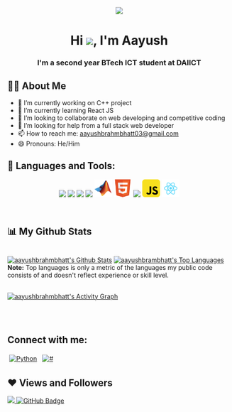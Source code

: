 <p align = "center">
<a href="#"><img style="margin: 0 auto" width="70%" height="auto" src="https://miro.medium.com/max/1360/0*7Q3yvSIv_t0ioJ-Z.gif" height="175px" /></a>
</p>
<h1 align="center">Hi <img src="https://raw.githubusercontent.com/MartinHeinz/MartinHeinz/master/wave.gif"
        width="30px">, I'm Aayush</h1>
<h3 align="center">I'm a second year BTech ICT student at DAIICT</h3>


## 🙋‍♂️ About Me

- 🔭 I’m currently working on C++ project
- 🌱 I’m currently learning React JS
- 👯 I’m looking to collaborate on web developing and competitive coding
- 🤔 I’m looking for help from a full stack web developer
- 📫 How to reach me: aayushbrahmbhatt03@gmail.com
- 😄 Pronouns: He/Him


## 🚀 Languages and Tools:
<p align="center"> 
<img src=https://upload.wikimedia.org/wikipedia/commons/thumb/1/18/C_Programming_Language.svg/1200px-C_Programming_Language.svg.png height='40' weight='40'/>
  <img src=https://upload.wikimedia.org/wikipedia/commons/thumb/1/18/ISO_C%2B%2B_Logo.svg/1200px-ISO_C%2B%2B_Logo.svg.png  height='40' weight='40'/>
  <img src=https://upload.wikimedia.org/wikipedia/commons/thumb/c/c3/Python-logo-notext.svg/1200px-Python-logo-notext.svg.png height='40' weight='40'/>
  <img src=https://www.google.com/search?q=bootstrap+image+icon&sxsrf=AOaemvKXdBKmebthMFWGfKSI2jT7R1wIMg:1633600546518&tbm=isch&source=iu&ictx=1&fir=d5lHVwznWcZk7M%252CffLqWN-agxfKJM%252C_%253B95CqIkiK3rjKgM%252CsdawNDpWxYb_MM%252C_%253BiZRhetLs-XrCeM%252CQLLIGODvhvnvvM%252C_%253BfHN45-5EDV7mjM%252CkIzRZCZzNIFSGM%252C_%253BUSGpUbuyfp88XM%252Cg6pRqaRm5IuT7M%252C_%253B_SgBPgco1fcvyM%252CPuRy2-agVp39AM%252C_%253BJkSAi3hS57I4LM%252CoEJARzKjZCy3iM%252C_%253BdvrrFUveQYqWuM%252Cdj2ZwyPHejS3DM%252C_%253BzeQwzcPjRTx69M%252Cb3MgqY9gKKrpEM%252C_%253BgvdzmU99HIGjkM%252CXhp7D6fgB6uEXM%252C_%253B1QjEvt2fEfvc0M%252Cdj2ZwyPHejS3DM%252C_%253BCv3SvrYZxGSrPM%252Cb3MgqY9gKKrpEM%252C_&vet=1&usg=AI4_-kScl3fsEeX57igTpl_UoJ3RJPxaig&sa=X&ved=2ahUKEwiIpp6ihLjzAhWzyzgGHddiApQQ9QF6BAgMEAE#imgrc=fHN45-5EDV7mjM  height='40' weight='40'/>
  <img src=https://github.com/shantanutyagi67/shantanutyagi67/blob/main/matlab.png  height='40' weight='40'/>
  <img src=https://github.com/edent/SuperTinyIcons/blob/master/images/svg/html5.svg height='40' weight='40'/>
  <img src=https://cdn.345tool.com/public/logos/css-formatter-logo.png height='40'  weight='40'/> 
  <img src=https://github.com/edent/SuperTinyIcons/blob/master/images/svg/javascript.svg height='40' weight='40'/>
  <img src=https://github.com/edent/SuperTinyIcons/blob/master/images/svg/react.svg height='40' weight='40'/>

</p>

<!-- [![React Badge](https://img.shields.io/badge/-React-61DBFB?style=for-the-badge&labelColor=black&logo=react&logoColor=61DBFB)](#)  [![Javascript Badge](https://img.shields.io/badge/-Javascript-F0DB4F?style=for-the-badge&labelColor=black&logo=javascript&logoColor=F0DB4F)](#) [![Typescript Badge](https://img.shields.io/badge/-Typescript-007acc?style=for-the-badge&labelColor=black&logo=typescript&logoColor=007acc)](#) [![Nodejs Badge](https://img.shields.io/badge/-Nodejs-3C873A?style=for-the-badge&labelColor=black&logo=node.js&logoColor=3C873A)](#) [![GraphQL Badge](https://img.shields.io/badge/-GraphQl-e535ab?style=for-the-badge&labelColor=black&logo=node.js&logoColor=e535ab)](#) -->
<br />

## 📊 My Github Stats

<br />
<a href="https://github.com/aayushbrahmbhatt>/github-readme-stats"><img alt="aayushbrahmbhatt's Github Stats"
        src="https://github-readme-stats.vercel.app/api?username=aayushbrahmbhatt&show_icons=true&count_private=true&theme=react&hide_border=true&bg_color=0D1117" /></a>
<a href="https://github.com/aayushbrahmbhatt>/github-readme-stats"><img alt="aayushbrambhatt's Top Languages"
        src="https://github-readme-stats.vercel.app/api/top-langs/?username=aayushbrahmbhatt&langs_count=8&count_private=true&layout=compact&theme=react&hide_border=true&bg_color=0D1117" /></a>
<br />
<b>Note:</b> Top languages is only a metric of the languages my public code consists of and doesn't reflect experience
or skill level.


<br />
<br />

<a href="https://github.com/aayushbrahmbhatt/github-readme-activity-graph"><img alt="aayushbrahmbhatt's Activity Graph"
        src="https://activity-graph.herokuapp.com/graph?username=aayushbrahmbhatt&bg_color=0D1117&color=5BCDEC&line=5BCDEC&point=FFFFFF&hide_border=true" /></a>

<br />
<br />

## Connect with me:
<p>
<a href=https://www.linkedin.com/in/aayush-brahmbhatt-65881520b/" target="_blank" rel="noopener noreferrer"> <img src="https://img.shields.io/badge/LinkedIn-0077B5?style=for-the-badge&logo=linkedin&logoColor=white" alt="Python" height="40" style="vertical-align:top; margin:4px"></a>
 <a href="mailto:aayushbrahmbhatt03@gmail.com"> <img src="https://img.shields.io/badge/Gmail-D14836?style=for-the-badge&logo=gmail&logoColor=white" alt="#" height="40" style="vertical-align:top; margin:4px"></a>

</p>

## ❤ Views and Followers
<a href="https://github.com/Meghna-DAS/github-profile-views-counter">
    <img src="https://komarev.com/ghpvc/?username=aayushbrambhatt">
</a>
<a href="https://github.com/aayushbrahmbhatt?tab=followers"><img
        src="https://img.shields.io/github/followers/aayushbrahmbhatt?label=Followers&style=social"
        alt="GitHub Badge"></a>

